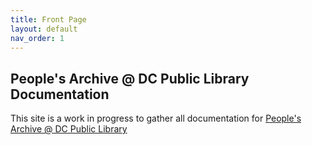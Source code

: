 ```yaml
---
title: Front Page
layout: default
nav_order: 1
---
```


## People's Archive @ DC Public Library Documentation
This site is a work in progress to gather all documentation for [People's Archive @ DC Public Library](https://www.dclibrary.org/thepeoplesarchive)
